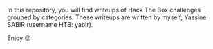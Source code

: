 <p>In this repository, you will find writeups of Hack The Box challenges grouped by categories. These writeups are written by myself, Yassine SABIR (username HTB: yabir).</p> <p>Enjoy &#128540;</p>
